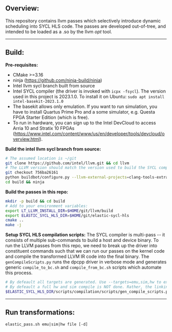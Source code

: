 ## Overview:
This repository contains llvm passes which selectively introduce dynamic scheduling into SYCL HLS code.
The passes are developed out-of-tree, and intended to be loaded as a .so by the llvm _opt_ tool.

---

## Build:

**Pre-requisites:**
- CMake >=3.16
- ninja (https://github.com/ninja-build/ninja)
- Intel llvm sycl branch built from source
- Intel SYCL compiler (the driver is invoked with `icpx -fsycl`). The version used in this project is 2023.1.0. To install it on Ubuntu: `sudo apt install intel-basekit-2023.1.0`
- The basekit allows only emulation. If you want to run simulation, you have to install Quartus Prime Pro and a some simulator, e.g. Questa FPGA Starter Edition (which is free). 
- To run in hardware, you can sign up to the Intel DevCloud to access Arria 10 and Stratix 10 FPGAs (https://www.intel.com/content/www/us/en/developer/tools/devcloud/overview.html).

**Build the intel llvm sycl branch from source:**
```bash
# The assumed location is ~/git
git clone https://github.com/intel/llvm.git && cd llvm
# The LLVM version should match the version used to build the SYCL compiler: e.g. for intel-basekit-2023.1.0 the LLVM intel/sycl commit hash is 756ba26161
git checkout 756ba26161
python buildbot/configure.py --llvm-external-projects=clang-tools-extra && python buildbot/compile.py
cd build && ninja 
```

**Build the passes in this repo:**
```bash
mkdir -p build && cd build
# Add to your environment variables:
export LT_LLVM_INSTALL_DIR=$HOME/git/llvm/build
export ELASTIC_SYCL_HLS_DIR=$HOME/git/elastic-sycl-hls 
cmake ..
make -j
```

**Setup SYCL HLS compilation scripts:**
The SYCL compiler is multi-pass -- it consists of multiple sub-commands to build a host and device binary. To run the LLVM passes from this repo, we need to break up the driver into constituent commands such that we can run our passes on the kernel code and compile the transformed LLVM IR code into the final binary. The `genCompileScripts.py` runs the dpcpp driver in verbose mode and generates generic `compile_to_bc.sh` and `compile_from_bc.sh` scripts which automate this process.
```bash
# By defeault all targets are generated. Use --targets=emu,sim,hw to exclude unwanted targets.
# By defeault a full hw and sim compile is NOT done. Rather, the linking commands are autogenerated based on previous commands from the dpcpp driver. If this fails, add the --slow flag to run a full compilation.
$ELASTIC_SYCL_HLS_DIR/scripts/compilation/scripts/gen_compile_scripts.py`
```

---

## Run transformations:

`elastic_pass.sh emu|sim|hw file [-d]`
